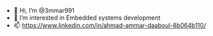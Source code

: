 - 👋 Hi, I’m @3mmar991
- 👀 I’m interested in Embedded systems development
- 📫 https://www.linkedin.com/in/ahmad-ammar-daaboul-8b064b110/

<!---
3mmar991/3mmar991 is a ✨ special ✨ repository because its `README.md` (this file) appears on your GitHub profile.
You can click the Preview link to take a look at your changes.
--->
